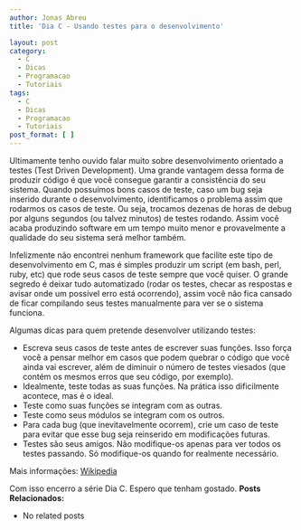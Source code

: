 ```yaml
---
author: Jonas Abreu
title: 'Dia C - Usando testes para o desenvolvimento'

layout: post
category:
  - C
  - Dicas
  - Programacao
  - Tutoriais
tags:
  - C
  - Dicas
  - Programacao
  - Tutoriais
post_format: [ ]
---
```

Ultimamente tenho ouvido falar muito sobre desenvolvimento orientado a testes (Test Driven Development). Uma grande vantagem dessa forma de produzir código é que você consegue garantir a consistência do seu sistema. Quando possuímos bons casos de teste, caso um bug seja inserido durante o desenvolvimento, identificamos o problema assim que rodarmos os casos de teste. Ou seja, trocamos dezenas de horas de debug por alguns segundos (ou talvez minutos) de testes rodando. Assim você acaba produzindo software em um tempo muito menor e provavelmente a qualidade do seu sistema será melhor também. 

Infelizmente não encontrei nenhum framework que facilite este tipo de desenvolvimento em C, mas é simples produzir um script (em bash, perl, ruby, etc) que rode seus casos de teste sempre que você quiser. O grande segredo é deixar tudo automatizado (rodar os testes, checar as respostas e avisar onde um possível erro está ocorrendo), assim você não fica cansado de ficar compilando seus testes manualmente para ver se o sistema funciona.

Algumas dicas para quem pretende desenvolver utilizando testes:

*   Escreva seus casos de teste antes de escrever suas funções. Isso força você a pensar melhor em casos que podem quebrar o código que você ainda vai escrever, além de diminuir o número de testes viesados (que contém os mesmos erros que seu código, por exemplo).
*   Idealmente, teste todas as suas funções. Na prática isso dificilmente acontece, mas é o ideal.
*   Teste como suas funções se integram com as outras.
*   Teste como seus módulos se integram com os outros.
*   Para cada bug (que inevitavelmente ocorrem), crie um caso de teste para evitar que esse bug seja reinserido em modificações futuras.
*   Testes são seus amigos. Não modifique-os apenas para ver todos os testes passando. Só modifique-os quando for realmente necessário.

Mais informações: [Wikipedia][1]

Com isso encerro a série Dia C. Espero que tenham gostado. 
**Posts Relacionados:** 
*   No related posts












 [1]: http://en.wikipedia.org/wiki/Test-driven_development





